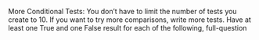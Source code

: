 More Conditional Tests: You don’t have to limit the number of tests you create to 10. If you want to try more comparisons, write more tests. Have at least one True and one False result for each of the following, full-question